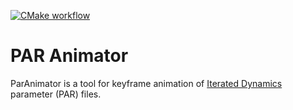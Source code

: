 [![CMake workflow](https://github.com/LegalizeAdulthood/paranimator/actions/workflows/cmake.yml/badge.svg)](https://github.com/LegalizeAdulthood/paranimator/actions/workflows/cmake.yml)

# PAR Animator

ParAnimator is a tool for keyframe animation of
[Iterated Dynamics](https://github.com/LegalizeAdulthood/iterated-dynamics)
parameter (PAR) files.
